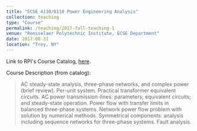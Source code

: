 ```yaml
---
title: "ECSE 4110/6110 Power Engineering Analysis"
collection: teaching
type: "Course"
permalink: /teaching/2017-fall-teaching-1
venue: "Rensselaer Polytechnic Institute, ECSE Department"
date: 2017-08-31
location: "Troy, NY"
---
```

Link to RPI's Course Catalog, [here](http://catalog.rpi.edu/search_advanced.php?cur_cat_oid=15&search_database=Search&search_db=Search&cpage=1&ecpage=1&ppage=1&spage=1&tpage=1&location=3&filter%5Bkeyword%5D=ecse+4110&filter%5Bexact_match%5D=1).

Course Description (from catalog):
> AC steady-state analysis, three-phase networks, and complex power (brief review). Per-unit system. Practical transformer equivalent circuits. AC power transmission-lines: parameters; equivalent circuits; and steady-state operation. Power flow with transfer limits in balanced three-phase systems. Network power flow problem with solution by numerical methods. Symmetrical components: analysis including sequence networks for three-phase systems. Fault analysis.
